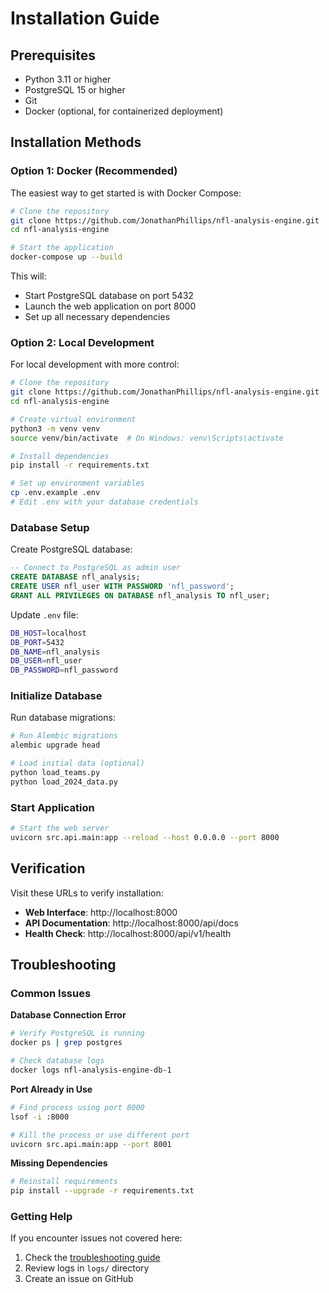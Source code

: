# Installation Guide

## Prerequisites

- Python 3.11 or higher
- PostgreSQL 15 or higher
- Git
- Docker (optional, for containerized deployment)

## Installation Methods

### Option 1: Docker (Recommended)

The easiest way to get started is with Docker Compose:

```bash
# Clone the repository
git clone https://github.com/JonathanPhillips/nfl-analysis-engine.git
cd nfl-analysis-engine

# Start the application
docker-compose up --build
```

This will:
- Start PostgreSQL database on port 5432
- Launch the web application on port 8000
- Set up all necessary dependencies

### Option 2: Local Development

For local development with more control:

```bash
# Clone the repository
git clone https://github.com/JonathanPhillips/nfl-analysis-engine.git
cd nfl-analysis-engine

# Create virtual environment
python3 -m venv venv
source venv/bin/activate  # On Windows: venv\Scripts\activate

# Install dependencies
pip install -r requirements.txt

# Set up environment variables
cp .env.example .env
# Edit .env with your database credentials
```

### Database Setup

Create PostgreSQL database:

```sql
-- Connect to PostgreSQL as admin user
CREATE DATABASE nfl_analysis;
CREATE USER nfl_user WITH PASSWORD 'nfl_password';
GRANT ALL PRIVILEGES ON DATABASE nfl_analysis TO nfl_user;
```

Update `.env` file:
```bash
DB_HOST=localhost
DB_PORT=5432
DB_NAME=nfl_analysis
DB_USER=nfl_user
DB_PASSWORD=nfl_password
```

### Initialize Database

Run database migrations:

```bash
# Run Alembic migrations
alembic upgrade head

# Load initial data (optional)
python load_teams.py
python load_2024_data.py
```

### Start Application

```bash
# Start the web server
uvicorn src.api.main:app --reload --host 0.0.0.0 --port 8000
```

## Verification

Visit these URLs to verify installation:

- **Web Interface**: http://localhost:8000
- **API Documentation**: http://localhost:8000/api/docs
- **Health Check**: http://localhost:8000/api/v1/health

## Troubleshooting

### Common Issues

**Database Connection Error**
```bash
# Verify PostgreSQL is running
docker ps | grep postgres

# Check database logs
docker logs nfl-analysis-engine-db-1
```

**Port Already in Use**
```bash
# Find process using port 8000
lsof -i :8000

# Kill the process or use different port
uvicorn src.api.main:app --port 8001
```

**Missing Dependencies**
```bash
# Reinstall requirements
pip install --upgrade -r requirements.txt
```

### Getting Help

If you encounter issues not covered here:

1. Check the [troubleshooting guide](../development/setup.md)
2. Review logs in `logs/` directory
3. Create an issue on GitHub